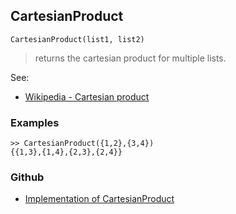 ## CartesianProduct

```
CartesianProduct(list1, list2)
```

> returns the cartesian product for multiple lists.

See:  
* [Wikipedia - Cartesian product](http://en.wikipedia.org/wiki/Cartesian_product)  

### Examples

```
>> CartesianProduct({1,2},{3,4})
{{1,3},{1,4},{2,3},{2,4}}
```

### Github

* [Implementation of CartesianProduct](https://github.com/axkr/symja_android_library/blob/master/symja_android_library/matheclipse-core/src/main/java/org/matheclipse/core/builtin/Combinatoric.java#L95) 
